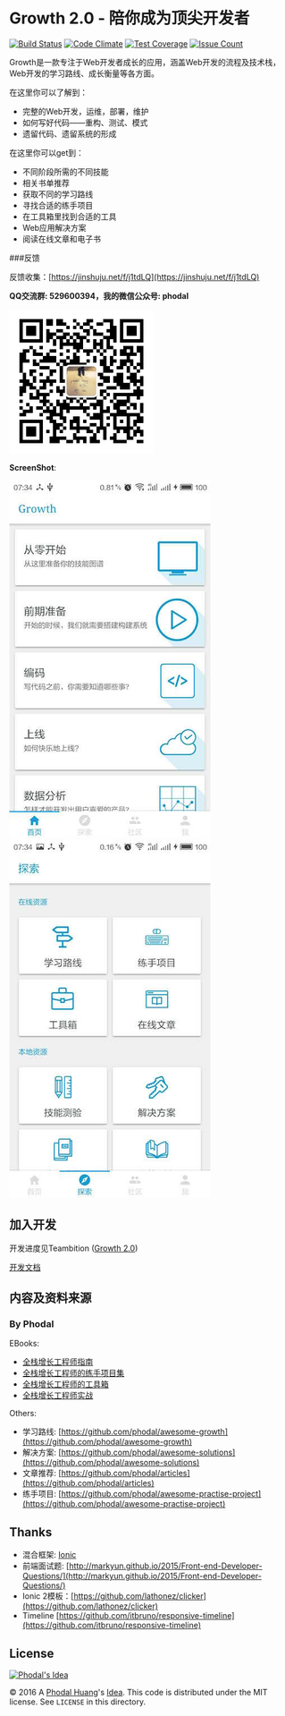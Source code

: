 Growth 2.0 - 陪你成为顶尖开发者
===

[![Build Status](https://travis-ci.org/phodal/growth2.svg?branch=master)](https://travis-ci.org/phodal/growth2) [![Code Climate](https://codeclimate.com/github/phodal/growth2/badges/gpa.svg)](https://codeclimate.com/github/phodal/growth2) [![Test Coverage](https://codeclimate.com/github/phodal/growth2/badges/coverage.svg)](https://codeclimate.com/github/phodal/growth2/coverage) [![Issue Count](https://codeclimate.com/github/phodal/growth2/badges/issue_count.svg)](https://codeclimate.com/github/phodal/growth2)

Growth是一款专注于Web开发者成长的应用，涵盖Web开发的流程及技术栈，Web开发的学习路线、成长衡量等各方面。

在这里你可以了解到：

 - 完整的Web开发，运维，部署，维护
 - 如何写好代码——重构、测试、模式
 - 遗留代码、遗留系统的形成

在这里你可以get到：

 - 不同阶段所需的不同技能
 - 相关书单推荐
 - 获取不同的学习路线
 - 寻找合适的练手项目
 - 在工具箱里找到合适的工具
 - Web应用解决方案
 - 阅读在线文章和电子书

###反馈

反馈收集：[https://jinshuju.net/f/j1tdLQ](https://jinshuju.net/f/j1tdLQ)

**QQ交流群: 529600394，我的微信公众号: phodal**

![QRCode](marketing/wechat.jpg)


**ScreenShot**:
 
![1](marketing/1.pic.jpg)
![2](marketing/2.pic.jpg)

加入开发
---

开发进度见Teambition ([Growth 2.0](https://www.teambition.com/project/57872eea0cc72c3442eb3dbc))

[开发文档](./docs/README.md)

内容及资料来源
---

### By Phodal

EBooks:

 - [全栈增长工程师指南](https://github.com/phodal/growth)
 - [全栈增长工程师的练手项目集](https://github.com/phodal/ideabook)
 - [全栈增长工程师的工具箱](https://github.com/phodal/toolbox)
 - [全栈增长工程师实战](https://github.com/phodal/growth-in-action)
 
Others:
 
 - 学习路线: [https://github.com/phodal/awesome-growth](https://github.com/phodal/awesome-growth)
 - 解决方案: [https://github.com/phodal/awesome-solutions](https://github.com/phodal/awesome-solutions)
 - 文章推荐: [https://github.com/phodal/articles](https://github.com/phodal/articles)
 - 练手项目: [https://github.com/phodal/awesome-practise-project](https://github.com/phodal/awesome-practise-project)

Thanks 
---

 - 混合框架: [Ionic](https://github.com/driftyco/ionic)
 - 前端面试题: [http://markyun.github.io/2015/Front-end-Developer-Questions/](http://markyun.github.io/2015/Front-end-Developer-Questions/)
 - Ionic 2模板：[https://github.com/lathonez/clicker](https://github.com/lathonez/clicker)
 - Timeline [https://github.com/itbruno/responsive-timeline](https://github.com/itbruno/responsive-timeline)

License
---

[![Phodal's Idea](http://brand.phodal.com/shields/idea-small.svg)](http://ideas.phodal.com/)

© 2016 A [Phodal Huang](https://www.phodal.com)'s [Idea](http://github.com/phodal/ideas).  This code is distributed under the MIT license. See `LICENSE` in this directory.
